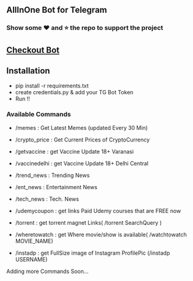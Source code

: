## AllInOne Bot for Telegram 
### Show some :heart: and :star: the repo to support the project

## [Checkout Bot](https://t.me/MrCybergod_bot)

## Installation

* pip install -r requirements.txt
* create credentials.py & add your TG Bot Token
* Run !!


### Available Commands

* /memes  : Get Latest Memes (updated Every 30 Min)

* /crypto_price : Get Current Prices of CryptoCurrency 

* /getvaccine : get Vaccine Update 18+ Varanasi

* /vaccinedelhi : get Vaccine Update 18+ Delhi Central

* /trend_news : Trending News

* /ent_news : Entertainment News

* /tech_news : Tech. News

* /udemycoupon : get links Paid Udemy courses that are FREE now

* /torrent : get torrent magnet Links( /torrent SearchQuery )

* /wheretowatch : get Where movie/show is available( /watchtowatch MOVIE_NAME)

* /instadp : get FullSize image of Instagram ProfilePic (/instadp USERNAME)

Adding more Commands Soon...
